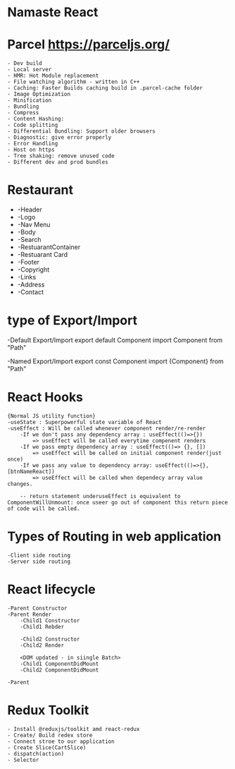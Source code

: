 # Namaste React

# Parcel https://parceljs.org/
    - Dev build
    - Local server
    - HMR: Hot Module replacement
    - File watching algorithm - written in C++
    - Caching: Faster Builds caching build in .parcel-cache folder
    - Image Optimization
    - Minification
    - Bundling
    - Compress
    - Content Hashing:  
    - Code splitting
    - Differential Bundling: Support older browsers
    - Diagnostic: give error properly
    - Error Handling
    - Host on https
    - Tree shaking: remove unused code
    - Different dev and prod bundles
    

# Restaurant

 * -Header
 *  -Logo
 *  -Nav Menu
 * -Body
 *  -Search
 *  -RestuarantContainer
 *  -Restuarant Card
 * -Footer
 *  -Copyright
 *  -Links
 *  -Address
 *  -Contact
 

# type of Export/Import
  -Default Export/Import
   export default Component
   import Component from "Path"

  -Named Export/Import
   export const Component
   import {Component} from "Path"

# React Hooks
    {Normal JS utility function}
    -useState : Superpowerful state variable of React
    -useEffect : Will be called whenever component render/re-render
        -If we don't pass any dependency array : useEffect(()=>{})
            => useEffect will be called everytime compenent renders
        -If we pass empty dependency array : useEffect(()=> {}, [])
            => useEffect will be called on initial component render(just once)
        -If we pass any value to dependency array: useEffect(()=>{}, [btnNameReact])
            => useEffect will be called when dependecy array value changes.
        
        -- return statement underuseEffect is equivalent to ComponentWillUnmount: once useer go out of component this return piece of code will be called.

# Types of Routing in web application
    -Client side routing
    -Server side routing

# React lifecycle
    -Parent Constructor
    -Parent Render
        -Child1 Constructor
        -Child1 Rebder

        -Child2 Constructor
        -Child2 Render

        <DOM updated - in siingle Batch>
        -Child1 ComponentDidMount
        -Child2 ComponentDidMount
        
    -Parent 
    
# Redux Toolkit
    - Install @reduxjs/toolkit amd react-redux
    - Create/ Build redex store
    - Connect stroe to our application
    - Create Slice(CartSlice)
    - dispatch(action)
    - Selector